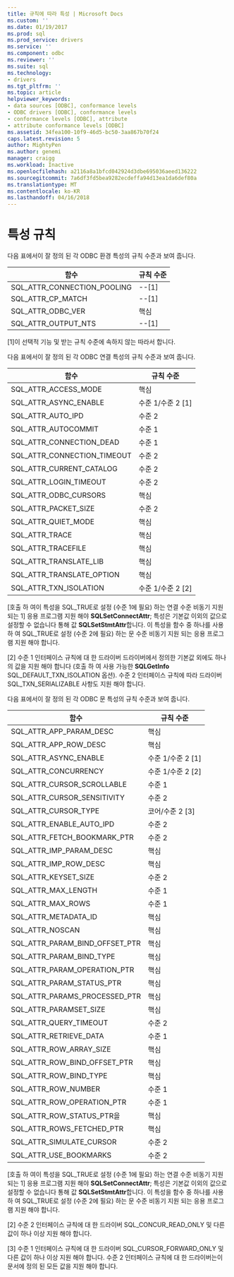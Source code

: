 ```yaml
---
title: 규칙에 따라 특성 | Microsoft Docs
ms.custom: ''
ms.date: 01/19/2017
ms.prod: sql
ms.prod_service: drivers
ms.service: ''
ms.component: odbc
ms.reviewer: ''
ms.suite: sql
ms.technology:
- drivers
ms.tgt_pltfrm: ''
ms.topic: article
helpviewer_keywords:
- data sources [ODBC], conformance levels
- ODBC drivers [ODBC], conformance levels
- conformance levels [ODBC], attribute
- attribute conformance levels [ODBC]
ms.assetid: 34fea100-10f9-46d5-bc50-3aa867b70f24
caps.latest.revision: 5
author: MightyPen
ms.author: genemi
manager: craigg
ms.workload: Inactive
ms.openlocfilehash: a2116a8a1bfcd042924d3dbe695036aeed136222
ms.sourcegitcommit: 7a6df3fd5bea9282ecdeffa94d13ea1da6def80a
ms.translationtype: MT
ms.contentlocale: ko-KR
ms.lasthandoff: 04/16/2018
---
```

# <a name="attribute-conformance"></a>특성 규칙
다음 표에서이 잘 정의 된 각 ODBC 환경 특성의 규칙 수준과 보여 줍니다.  
  
|함수|규칙 수준|  
|--------------|-----------------------|  
|SQL_ATTR_CONNECTION_POOLING|--[1]|  
|SQL_ATTR_CP_MATCH|--[1]|  
|SQL_ATTR_ODBC_VER|핵심|  
|SQL_ATTR_OUTPUT_NTS|--[1]|  
  
 [1]이 선택적 기능 및 받는 규칙 수준에 속하지 않는 따라서 합니다.  
  
 다음 표에서이 잘 정의 된 각 ODBC 연결 특성의 규칙 수준과 보여 줍니다.  
  
|함수|규칙 수준|  
|--------------|-----------------------|  
|SQL_ATTR_ACCESS_MODE|핵심|  
|SQL_ATTR_ASYNC_ENABLE|수준 1/수준 2 [1]|  
|SQL_ATTR_AUTO_IPD|수준 2|  
|SQL_ATTR_AUTOCOMMIT|수준 1|  
|SQL_ATTR_CONNECTION_DEAD|수준 1|  
|SQL_ATTR_CONNECTION_TIMEOUT|수준 2|  
|SQL_ATTR_CURRENT_CATALOG|수준 2|  
|SQL_ATTR_LOGIN_TIMEOUT|수준 2|  
|SQL_ATTR_ODBC_CURSORS|핵심|  
|SQL_ATTR_PACKET_SIZE|수준 2|  
|SQL_ATTR_QUIET_MODE|핵심|  
|SQL_ATTR_TRACE|핵심|  
|SQL_ATTR_TRACEFILE|핵심|  
|SQL_ATTR_TRANSLATE_LIB|핵심|  
|SQL_ATTR_TRANSLATE_OPTION|핵심|  
|SQL_ATTR_TXN_ISOLATION|수준 1/수준 2 [2]|  
  
 [호출 하 여이 특성을 SQL_TRUE로 설정 (수준 1에 필요) 하는 연결 수준 비동기 지원 되는 1] 응용 프로그램 지원 해야 **SQLSetConnectAttr**; 특성은 기본값 이외의 값으로 설정할 수 없습니다 통해 값 **SQLSetStmtAttr**합니다. 이 특성을 함수 중 하나를 사용 하 여 SQL_TRUE로 설정 (수준 2에 필요) 하는 문 수준 비동기 지원 되는 응용 프로그램 지원 해야 합니다.  
  
 [2] 수준 1 인터페이스 규칙에 대 한 드라이버 드라이버에서 정의한 기본값 외에도 하나의 값을 지원 해야 합니다 (호출 하 여 사용 가능한 **SQLGetInfo** SQL_DEFAULT_TXN_ISOLATION 옵션). 수준 2 인터페이스 규칙에 따라 드라이버 SQL_TXN_SERIALIZABLE 사항도 지원 해야 합니다.  
  
 다음 표에서이 잘 정의 된 각 ODBC 문 특성의 규칙 수준과 보여 줍니다.  
  
|함수|규칙 수준|  
|--------------|-----------------------|  
|SQL_ATTR_APP_PARAM_DESC|핵심|  
|SQL_ATTR_APP_ROW_DESC|핵심|  
|SQL_ATTR_ASYNC_ENABLE|수준 1/수준 2 [1]|  
|SQL_ATTR_CONCURRENCY|수준 1/수준 2 [2]|  
|SQL_ATTR_CURSOR_SCROLLABLE|수준 1|  
|SQL_ATTR_CURSOR_SENSITIVITY|수준 2|  
|SQL_ATTR_CURSOR_TYPE|코어/수준 2 [3]|  
|SQL_ATTR_ENABLE_AUTO_IPD|수준 2|  
|SQL_ATTR_FETCH_BOOKMARK_PTR|수준 2|  
|SQL_ATTR_IMP_PARAM_DESC|핵심|  
|SQL_ATTR_IMP_ROW_DESC|핵심|  
|SQL_ATTR_KEYSET_SIZE|수준 2|  
|SQL_ATTR_MAX_LENGTH|수준 1|  
|SQL_ATTR_MAX_ROWS|수준 1|  
|SQL_ATTR_METADATA_ID|핵심|  
|SQL_ATTR_NOSCAN|핵심|  
|SQL_ATTR_PARAM_BIND_OFFSET_PTR|핵심|  
|SQL_ATTR_PARAM_BIND_TYPE|핵심|  
|SQL_ATTR_PARAM_OPERATION_PTR|핵심|  
|SQL_ATTR_PARAM_STATUS_PTR|핵심|  
|SQL_ATTR_PARAMS_PROCESSED_PTR|핵심|  
|SQL_ATTR_PARAMSET_SIZE|핵심|  
|SQL_ATTR_QUERY_TIMEOUT|수준 2|  
|SQL_ATTR_RETRIEVE_DATA|수준 1|  
|SQL_ATTR_ROW_ARRAY_SIZE|핵심|  
|SQL_ATTR_ROW_BIND_OFFSET_PTR|핵심|  
|SQL_ATTR_ROW_BIND_TYPE|핵심|  
|SQL_ATTR_ROW_NUMBER|수준 1|  
|SQL_ATTR_ROW_OPERATION_PTR|수준 1|  
|SQL_ATTR_ROW_STATUS_PTR을|핵심|  
|SQL_ATTR_ROWS_FETCHED_PTR|핵심|  
|SQL_ATTR_SIMULATE_CURSOR|수준 2|  
|SQL_ATTR_USE_BOOKMARKS|수준 2|  
  
 [호출 하 여이 특성을 SQL_TRUE로 설정 (수준 1에 필요) 하는 연결 수준 비동기 지원 되는 1] 응용 프로그램 지원 해야 **SQLSetConnectAttr**; 특성은 기본값 이외의 값으로 설정할 수 없습니다 통해 값 **SQLSetStmtAttr**합니다. 이 특성을 함수 중 하나를 사용 하 여 SQL_TRUE로 설정 (수준 2에 필요) 하는 문 수준 비동기 지원 되는 응용 프로그램 지원 해야 합니다.  
  
 [2] 수준 2 인터페이스 규칙에 대 한 드라이버 SQL_CONCUR_READ_ONLY 및 다른 값이 하나 이상 지원 해야 합니다.  
  
 [3] 수준 1 인터페이스 규칙에 대 한 드라이버 SQL_CURSOR_FORWARD_ONLY 및 다른 값이 하나 이상 지원 해야 합니다. 수준 2 인터페이스 규칙에 대 한 드라이버는이 문서에 정의 된 모든 값을 지원 해야 합니다.
